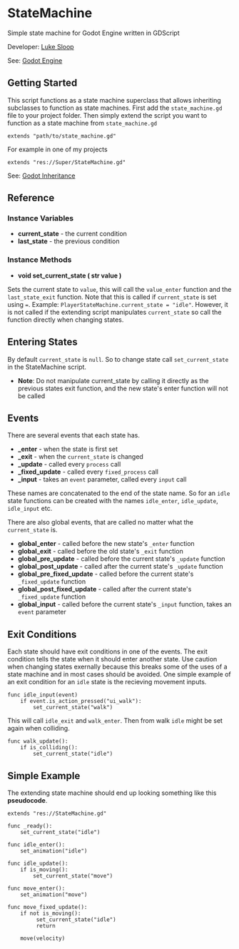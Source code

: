 # StateMachine
Simple state machine for Godot Engine written in GDScript

Developer: [Luke Sloop](https://github.com/LightBoat9)

See: [Godot Engine](https://godotengine.org/) 

## Getting Started
This script functions as a state machine superclass that allows inheriting subclasses to function as state machines. First add the `state_machine.gd` file to your project folder. Then simply extend the script you want to function as a state machine from `state_machine.gd`

```
extends "path/to/state_machine.gd"
```
For example in one of my projects
```
extends "res://Super/StateMachine.gd"
```
See: [Godot Inheritance](https://godot.readthedocs.io/en/stable/learning/scripting/gdscript/gdscript_basics.html#inheritance)

## Reference
### **Instance Variables**
- **current_state** - the current condition
- **last_state** - the previous condition 

### **Instance Methods**

- **void set_current_state ( str value )**

Sets the current state to `value`, this will call the `value_enter` function and the `last_state_exit` function. Note that this is called if `current_state` is set using `=`. Example: `PlayerStateMachine.current_state = "idle"`. However, it is not called if the extending script manipulates `current_state` so call the function directly when changing states.

## Entering States
By default `current_state` is `null`. So to change state call `set_current_state` in the StateMachine script. 

- **Note**: Do not manipulate current_state by calling it directly as the previous states exit function, and the new state's enter function will not be called

## Events
There are several events that each state has.
- **_enter** - when the state is first set
- **_exit** - when the `current_state` is changed
- **_update** - called every `process` call
- **_fixed_update** - called every `fixed_process` call
- **_input** - takes an `event` parameter, called every `input` call

These names are concatenated to the end of the state name. So for an `idle` state functions can be created with the names `idle_enter`, `idle_update`, `idle_input` etc.

There are also global events, that are called no matter what the `current_state` is.
- **global_enter** - called before the new state's `_enter` function
- **global_exit** - called before the old state's `_exit` function
- **global_pre_update** - called before the current state's `_update` function
- **global_post_update** - called after the current state's `_update` function
- **global_pre_fixed_update** - called before the current state's `_fixed_update` function
- **global_post_fixed_update** - called after the current state's `_fixed_update` function
- **global_input** - called before the current state's `_input` function, takes an `event` parameter

## Exit Conditions
Each state should have exit conditions in one of the events. The exit condition tells the state when it should enter another state. Use caution when changing states exernally because this breaks some of the uses of a state machine and in most cases should be avoided. One simple example of an exit condition for an `idle` state is the recieving movement inputs.
```
func idle_input(event)
    if event.is_action_pressed("ui_walk"):
        set_current_state("walk")
```
This will call `idle_exit` and `walk_enter`. Then from walk `idle` might be set again when colliding.
```
func walk_update():
    if is_colliding():
        set_current_state("idle")
```

## Simple Example
The extending state machine should end up looking something like this **pseudocode**.
```
extends "res://StateMachine.gd"

func _ready():
    set_current_state("idle")

func idle_enter():
    set_animation("idle")
    
func idle_update():
    if is_moving():
        set_current_state("move")
        
func move_enter():
    set_animation("move")
    
func move_fixed_update():
    if not is_moving():
         set_current_state("idle")
         return
        
    move(velocity)

```

